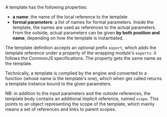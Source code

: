 A template has the following properties:

* __a name__: the name of the local reference to the template
* __formal parameters__: a list of names for formal parameters. Inside the template, the names are used as references to the actual parameters. From the outside, actual parameters can be given __by both position and name__, depending on how the template is instantiated.

The template definition accepts an optional prefix `export`, which adds the template reference under a property of the wrapping module's `exports`: it follows the CommonJS specifications. The property gets the same name as the template.

Technically, a template is compiled by the engine and converted to a function (whose name is the template's one), which when get called returns a template instance bound to the given parameters.

NB: in addition to the input parameters and the outside references, the template body contains an additional implicit reference, named `scope`. This points to an object representing the scope of the template, which mainly means a set of references and links to parent scopes.
